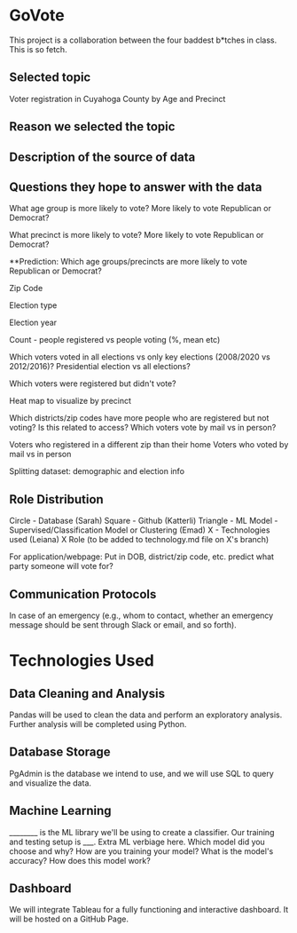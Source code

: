 # GoVote

This project is a collaboration between the four baddest b*tches in class. This is so fetch.


## Selected topic
Voter registration in Cuyahoga County by Age and Precinct

## Reason we selected the topic

## Description of the source of data

## Questions they hope to answer with the data

What age group is more likely to vote? More likely to vote Republican or Democrat?

What precinct is more likely to vote? More likely to vote Republican or Democrat?


**Prediction: Which age groups/precincts are more likely to vote Republican or Democrat?


Zip Code

Election type

Election year

Count - people registered vs people voting (%, mean etc)

Which voters voted in all elections vs only key elections (2008/2020 vs 2012/2016)?
Presidential election vs all elections?

Which voters were registered but didn't vote?

Heat map to visualize by precinct

Which districts/zip codes have more people who are registered but not voting? Is this related to access?
Which voters vote by mail vs in person?


Voters who registered in a different zip than their home
Voters who voted by mail vs in person

Splitting dataset: demographic and election info

## Role Distribution

Circle - Database (Sarah)
Square - Github (Katterli)
Triangle - ML Model - Supervised/Classification Model or Clustering (Emad)
X - Technologies used (Leiana)
X Role (to be added to technology.md file on X's branch)

For application/webpage:
Put in DOB, district/zip code, etc. predict what party someone will vote for?



## Communication Protocols
In case of an emergency (e.g., whom to contact, whether an emergency message should be sent through Slack or email, and so forth).


# Technologies Used

## Data Cleaning and Analysis
Pandas will be used to clean the data and perform an exploratory analysis. Further analysis will be completed using Python.
## Database Storage
PgAdmin is the database we intend to use, and we will use SQL to query and visualize the data.
## Machine Learning
________ is the ML library we'll be using to create a classifier. Our training and testing setup is ___. Extra ML verbiage here.
Which model did you choose and why?
How are you training your model?
What is the model's accuracy?
How does this model work?

## Dashboard
We will integrate Tableau for a fully functioning and interactive dashboard. It will be hosted on a GitHub Page.
